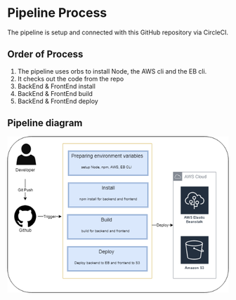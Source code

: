 # Pipeline Process

The pipeline is setup and connected with this GitHub repository via CircleCI.

## Order of Process

1. The pipeline uses orbs to install Node, the AWS cli and the EB cli.
2. It checks out the code from the repo
3. BackEnd & FrontEnd install
4. BackEnd & FrontEnd build
5. BackEnd & FrontEnd deploy

## Pipeline diagram

![Pipeline diagram](Doc/images/Pipeline_Architecture.png)
